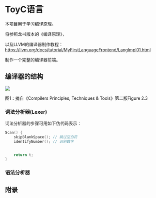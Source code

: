 # ToyC语言
本项目用于学习编译原理。

将参照龙书版本的《编译原理》，

以及LLVM的编译器制作教程：https://llvm.org/docs/tutorial/MyFirstLanguageFrontend/LangImpl01.html

制作一个完整的编译器前端。 

## 编译器的结构
![](http://imagehost.vitaminz-image.top/Cthon-1.png)

图1：摘自《Compilers Principles, Techniques & Tools》第二版Figure 2.3
### 词法分析器(Lexer)
词法分析器的步骤可用如下伪代码表示：
``` c
Scan() {
    skipBlankSpace(); // 跳过空白符
    identifyNumber(); // 识别数字
    

    return t;
}
```

### 语法分析器


### 

## 附录


